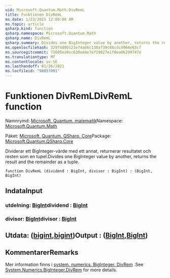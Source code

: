 ```yaml
---
uid: Microsoft.Quantum.Math.DivRemL
title: Funktionen DivRemL
ms.date: 1/23/2021 12:00:00 AM
ms.topic: article
qsharp.kind: function
qsharp.namespace: Microsoft.Quantum.Math
qsharp.name: DivRemL
qsharp.summary: Divides one BigInteger value by another, returns the result and the remainder as a tuple.
ms.openlocfilehash: 329f4d0bc21e74ab6c138af39c88cdcd964e63cf
ms.sourcegitcommit: 71605ea9cc630e84e7ef29027e1f0ea06299747e
ms.translationtype: MT
ms.contentlocale: sv-SE
ms.lasthandoff: 01/26/2021
ms.locfileid: "98857091"
---
```

# <a name="divreml-function"></a><span data-ttu-id="39262-102">Funktionen DivRemL</span><span class="sxs-lookup"><span data-stu-id="39262-102">DivRemL function</span></span>

<span data-ttu-id="39262-103">Namnrymd: [Microsoft. Quantum. matematik](xref:Microsoft.Quantum.Math)</span><span class="sxs-lookup"><span data-stu-id="39262-103">Namespace: [Microsoft.Quantum.Math](xref:Microsoft.Quantum.Math)</span></span>

<span data-ttu-id="39262-104">Paket: [Microsoft. Quantum. QSharp. Core](https://nuget.org/packages/Microsoft.Quantum.QSharp.Core)</span><span class="sxs-lookup"><span data-stu-id="39262-104">Package: [Microsoft.Quantum.QSharp.Core](https://nuget.org/packages/Microsoft.Quantum.QSharp.Core)</span></span>


<span data-ttu-id="39262-105">Dividerar ett BigInteger-värde med ett annat, returnerar resultatet och resten som en tupel.</span><span class="sxs-lookup"><span data-stu-id="39262-105">Divides one BigInteger value by another, returns the result and the remainder as a tuple.</span></span>

```qsharp
function DivRemL (dividend : BigInt, divisor : BigInt) : (BigInt, BigInt)
```


## <a name="input"></a><span data-ttu-id="39262-106">Indata</span><span class="sxs-lookup"><span data-stu-id="39262-106">Input</span></span>

### <a name="dividend--bigint"></a><span data-ttu-id="39262-107">utdelning: [BigInt](xref:microsoft.quantum.lang-ref.bigint)</span><span class="sxs-lookup"><span data-stu-id="39262-107">dividend : [BigInt](xref:microsoft.quantum.lang-ref.bigint)</span></span>




### <a name="divisor--bigint"></a><span data-ttu-id="39262-108">divisor: [BigInt](xref:microsoft.quantum.lang-ref.bigint)</span><span class="sxs-lookup"><span data-stu-id="39262-108">divisor : [BigInt](xref:microsoft.quantum.lang-ref.bigint)</span></span>





## <a name="output--bigintbigint"></a><span data-ttu-id="39262-109">Utdata: ([bigint](xref:microsoft.quantum.lang-ref.bigint),[bigint](xref:microsoft.quantum.lang-ref.bigint))</span><span class="sxs-lookup"><span data-stu-id="39262-109">Output : ([BigInt](xref:microsoft.quantum.lang-ref.bigint),[BigInt](xref:microsoft.quantum.lang-ref.bigint))</span></span>



## <a name="remarks"></a><span data-ttu-id="39262-110">Kommentarer</span><span class="sxs-lookup"><span data-stu-id="39262-110">Remarks</span></span>

<span data-ttu-id="39262-111">Mer information finns i [system. numerics. BigInteger. DivRem](https://docs.microsoft.com/dotnet/api/system.numerics.biginteger.divrem) .</span><span class="sxs-lookup"><span data-stu-id="39262-111">See [System.Numerics.BigInteger.DivRem](https://docs.microsoft.com/dotnet/api/system.numerics.biginteger.divrem) for more details.</span></span>